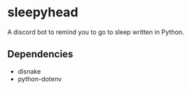 # sleepyhead

A discord bot to remind you to go to sleep written in Python.

## Dependencies

-   disnake
-   python-dotenv
